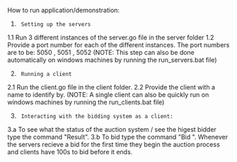 How to run application/demonstration:

1.      Setting up the servers
1.1     Run 3 different instances of the server.go file in the server folder
1.2     Provide a port number for each of the different instances. The port numbers are to be: 5050 , 5051 , 5052
(NOTE: This step can also be done automatically on windows machines by running the run_servers.bat file)

2.      Running a client
2.1     Run the client.go file in the client folder.
2.2     Provide the client with a name to identify by.
(NOTE: A single client can also be quickly run on windows machines by running the run_clients.bat file)

3.      Interacting with the bidding system as a client:
3.a     To see what the status of the auction system / see the higest bidder type the command "Result".
3.b     To bid type the command "Bid <Amount>". Whenever the servers recieve a bid for the first time they begin the auction process and clients have 100s to bid before it ends.